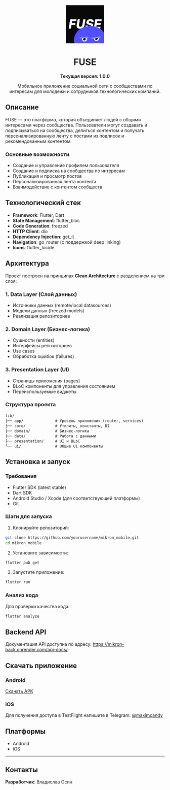 <div align="center">
  <img src="android/app/src/main/res/mipmap-xxxhdpi/ic_launcher.png" alt="FUSE App Icon" width="120"/>

  # FUSE

  **Текущая версия: 1.0.0**

  Мобильное приложение социальной сети с сообществами по интересам для молодежи и сотрудников технологических компаний.
</div>

## Описание

FUSE — это платформа, которая объединяет людей с общими интересами через сообщества. Пользователи могут создавать и подписываться на сообщества, делиться контентом и получать персонализированную ленту с постами из подписок и рекомендованным контентом.

### Основные возможности

- Создание и управление профилем пользователя
- Создание и подписка на сообщества по интересам
- Публикация и просмотр постов
- Персонализированная лента контента
- Взаимодействие с контентом сообществ

## Технологический стек

- **Framework**: Flutter, Dart
- **State Management**: flutter_bloc
- **Code Generation**: freezed
- **HTTP Client**: dio
- **Dependency Injection**: get_it
- **Navigation**: go_router (с поддержкой deep linking)
- **Icons**: flutter_lucide

## Архитектура

Проект построен на принципах **Clean Architecture** с разделением на три слоя:

### 1. Data Layer (Слой данных)
- Источники данных (remote/local datasources)
- Модели данных (freezed models)
- Реализация репозиториев

### 2. Domain Layer (Бизнес-логика)
- Сущности (entities)
- Интерфейсы репозиториев
- Use cases
- Обработка ошибок (failures)

### 3. Presentation Layer (UI)
- Страницы приложения (pages)
- BLoC компоненты для управления состоянием
- Переиспользуемые виджеты

### Структура проекта

```
lib/
├── app/              # Уровень приложения (router, services)
├── core/             # Утилиты, константы, DI
├── domain/           # Бизнес-логика
├── data/             # Работа с данными
├── presentation/     # UI и BLoC
└── ui/               # Общие UI компоненты
```

## Установка и запуск

### Требования

- Flutter SDK (latest stable)
- Dart SDK
- Android Studio / Xcode (для соответствующей платформы)
- Git

### Шаги для запуска

1. Клонируйте репозиторий:
```bash
git clone https://github.com/yourusername/mikron_mobile.git
cd mikron_mobile
```

2. Установите зависимости:
```bash
flutter pub get
```

3. Запустите приложение:
```bash
flutter run
```

### Анализ кода

Для проверки качества кода:
```bash
flutter analyze
```

## Backend API

Документация API доступна по адресу: https://mikron-back.onrender.com/api-docs/

## Скачать приложение

### Android
[Скачать APK](https://disk.yandex.ru/d/74Fp_r636VQK2A)

### iOS
Для получения доступа в TestFlight напишите в Telegram: [@maximcandy](https://t.me/maximcandy)

## Платформы

- Android
- iOS

---

## Контакты

**Разработчик**: Владислав Осин
